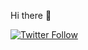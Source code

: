 Hi there 👋

[![Twitter Follow](https://img.shields.io/twitter/follow/OscarGonzalezFr?logo=twitter&style=social)](https://twitter.com/OscarGonzalezFr)

